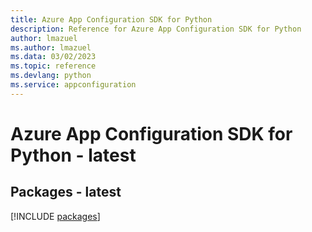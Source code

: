 ```yaml
---
title: Azure App Configuration SDK for Python
description: Reference for Azure App Configuration SDK for Python
author: lmazuel
ms.author: lmazuel
ms.data: 03/02/2023
ms.topic: reference
ms.devlang: python
ms.service: appconfiguration
---
```

# Azure App Configuration SDK for Python - latest
## Packages - latest
[!INCLUDE [packages](app-configuration-index.md)]